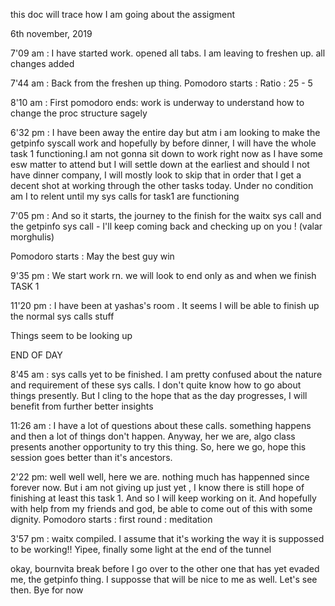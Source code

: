 this doc will trace how I am going about the assigment


6th november, 2019

7'09 am : I have started  work. opened all tabs. I am leaving to freshen up. all changes added

7'44 am : Back from the freshen up thing. Pomodoro starts : Ratio : 25 - 5 

8'10 am : First pomodoro ends: work is underway to understand how to change the proc structure sagely

6'32 pm : I have been away the entire day but atm i am looking to make the getpinfo syscall work and hopefully by before dinner, I will have the whole task 1 functioning.I am not gonna sit down to work right now as I have some esw matter to attend but I will settle down at the earliest and should I not have dinner company, I will mostly look to skip that in  order that I get a decent shot at working through the other tasks today. Under no condition am I to relent until my sys calls for task1  are functioning

7'05 pm : And so it starts, the journey to the finish for the waitx sys call and the getpinfo sys call - I'll keep coming back and checking up on you ! (valar morghulis)

Pomodoro starts : May the best guy win

9'35 pm : We start work rn. we will look to end only as and when we finish TASK 1

11'20 pm : I have been at yashas's room . It seems I will be able to finish up the normal sys calls stuff

Things seem to be looking up

END OF DAY

8'45 am : sys calls yet to be finished. I am pretty confused about the nature and requirement of these sys calls. I don't quite know how to go about things presently. But I cling to the hope that as the day progresses, I will benefit from further better insights

11:26 am : I have a lot of questions about these calls. something happens and then a lot of things don't happen. Anyway, her we are, algo class presents another opportunity to try this thing. So, here we go, hope this session goes better than it's ancestors.

2'22 pm: well well well, here we are. nothing much has happenned since forever now. But i am not giving up just yet , I know there is still hope of finishing at least this  task 1. And so I will keep working on it. And hopefully with help from my friends and god, be able to come out of this with some dignity. Pomodoro starts :  first round : meditation

3'57 pm : waitx compiled. I assume that it's working the way it is suppossed to be working!! Yipee, finally some light at the end of the tunnel

okay, bournvita break before I go over to the other one that has yet evaded me, the getpinfo thing. I supposse that will be nice to me as well. Let's see then. Bye for now
